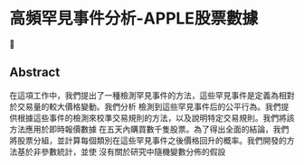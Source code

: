 # 高頻罕見事件分析-APPLE股票數據

👋
## Abstract
在這項工作中，我們提出了一種檢測罕見事件的方法，這些罕見事件是定義為相對於交易量的較大價格變動。我們分析
檢測到這些罕見事件后的公平行為。我們提供根據這些事件的檢測來校準交易規則的方法，以及說明特定交易規則。我們將該方法應用於即時報價數據
在五天內購買數千隻股票。為了得出全面的結論，我們將股票分組，並計算每個類別在這些罕見事件之後價格回升的概率。我們開發的方法基於非參數統計，並使
沒有關於研究中隨機變數分佈的假設
<!--
**11165005/11165005** is a ✨ _special_ ✨ repository because its `README.md` (this file) appears on your GitHub profile.

Here are some ideas to get you started:

- 🔭 I’m currently working on ...
- 🌱 I’m currently learning ...
- 👯 I’m looking to collaborate on ...
- 🤔 I’m looking for help with ...
- 💬 Ask me about ...
- 📫 How to reach me: ...
- 😄 Pronouns: ...
- ⚡ Fun fact: ...
-->
